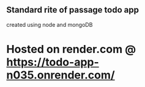 ## Standard rite of passage todo app 
created using node and mongoDB
# Hosted on render.com @ https://todo-app-n035.onrender.com/
